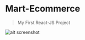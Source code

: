 # Mart-Ecommerce
> My First React-JS Project

![alt screenshot](https://github.com/suraj28j/React-JS/blob/main/Screenshot.png)